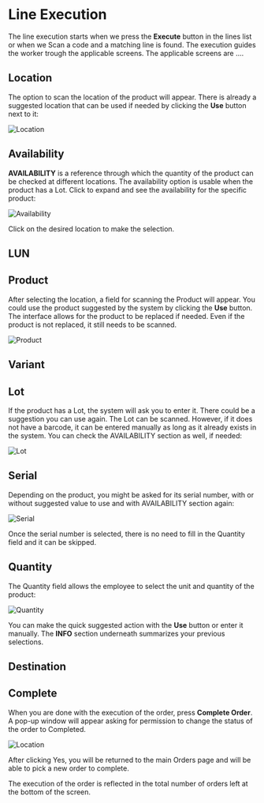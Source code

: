 # Line Execution

The line execution starts when we press the <b>Execute</b> button in the lines list or when we Scan a code and a matching line is found.
The execution guides the worker trough the applicable screens. The applicable screens are .... 

## Location

The option to scan the location of the product will appear. There is already a suggested location that can be used if needed by clicking the <b>Use</b> button next to it:
 
![Location](/wms-worker/pictures/order-location.png)

## Availability

<b>AVAILABILITY</b> is a reference through which the quantity of the product can be checked at different locations. The availability option is usable when the product has a Lot. Click to expand and see the availability for the specific product:

![Availability](/wms-worker/pictures/order-availability.png)

Click on the desired location to make the selection.

## LUN 



## Product 

After selecting the location, a field for scanning the Product will appear. You could use the product suggested by the system by clicking the <b>Use</b> button. The interface allows for the product to be replaced if needed. 
Even if the product is not replaced, it still needs to be scanned. 

![Product](/wms-worker/pictures/order-product.png)

## Variant


## Lot

If the product has a Lot, the system will ask you to enter it. There could be a suggestion you can use again. The Lot can be scanned. However, if it does not have a barcode, it can be entered manually as long as it already exists in the system. You can check the AVAILABILITY section as well, if needed:

![Lot](/wms-worker/pictures/order-lot.png)

## Serial

Depending on the product, you might be asked for its serial number, with or without suggested value to use and with AVAILABILITY section again:

![Serial](/wms-worker/pictures/order-serial.png)

Once the serial number is selected, there is no need to fill in the Quantity field and it can be skipped.

## Quantity

The Quantity field allows the employee to select the unit and quantity of the product:

![Quantity](/wms-worker/pictures/order-quantity.png)

You can make the quick suggested action with the <b>Use</b> button or enter it manually. The <b>INFO</b> section underneath summarizes your previous selections.

## Destination

## Complete

When you are done with the execution of the order, press <b>Complete Order</b>. 
A pop-up window will appear asking for permission to change the status of the order to Completed.

![Location](/wms-worker/pictures/order-complete.png)

After clicking Yes, you will be returned to the main Orders page and will be able to pick a new order to complete.

The execution of the order is reflected in the total number of orders left at the bottom of the screen.

